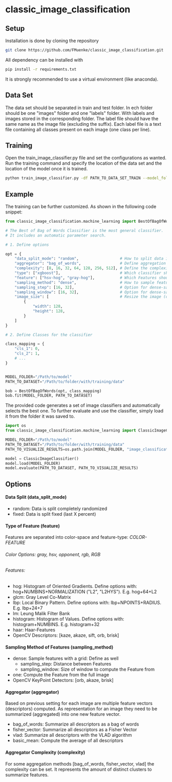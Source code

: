 # classic_image_classification

## Setup
Installation is done by cloning the repository
```bash
git clone https://github.com/FMuenke/classic_image_classification.git
```
All dependency can be installed with
````bash
pip install -r requirements.txt
````
It is strongly recommended to use a virtual environment (like anaconda).


## Data Set

The data set should be separated in train and test folder. In ech folder should be one "images" folder and one "labels" folder. With labels and images stored in the corresponding folder. The label file should have the same name as the image file (excluding the suffix). Each label file is a text file containing all classes present on each image (one class per line).


## Training

Open the train_image_classifier.py file and set the configurations as wanted. 
Run the training command and specify the location of the data set and the location of the model once it is trained.

````bash
python train_image_classifier.py -df PATH_TO_DATA_SET_TRAIN --model_folder PATH_TO_SAVE_MODEL_TO -clmp PATH_TO_CLASSMAPPING.JSON
````

## Example
The training can be further customized. As shown in the following code snippet:


````python
from classic_image_classification.machine_learning import BestOfBagOfWords

# The Best of Bag of Words Classifier is the most general classifier.
# It includes an automatic parameter search.

# 1. Define options

opt = {
    "data_split_mode": "random",                  # How to split data into train and test
    "aggregator": "bag_of_words",                 # Define aggregation ["bag_of_words", "vlad", ...]
    "complexity": [8, 16, 32, 64, 128, 256, 512], # Define the complexity (numer of clusters) of the aggregation
    "type": ["xgboost"],                          # Which classifier should be used [random_forrest, xgboost, ...]
    "feature": ["hsv-hog", "gray-hog"],           # Which Features should be tested
    "sampling_method": "dense",                   # How to sample features
    "sampling_step": [16, 32],                    # Option for dense-sampling: step size
    "sampling_window": [16, 32],                  # Option for dense-sampling: window size
    "image_size": [                               # Resize the image (otherwise set to None)
        {
            "width": 128,
            "height": 128,
        }
    ]
}

# 2. Define Classes for the classifier

class_mapping = {
    "cls_1": 0,
    "cls_2": 1,
    # ...
}


MODEL_FOLDER="/Path/to/model"
PATH_TO_DATASET="/Path/to/folder/with/training/data"

bob = BestOfBagOfWords(opt, class_mapping)
bob.fit(MODEL_FOLDER, PATH_TO_DATASET)
````

The provided code generates a set of image classifiers and automatically selects the best one. 
To further evaluate and use the classifier, simply load it from the folder it was saved to.

````python
import os
from classic_image_classification.machine_learning import ClassicImageClassifier

MODEL_FOLDER="/Path/to/model"
PATH_TO_DATASET="/Path/to/folder/with/training/data"
PATH_TO_VISUALIZE_RESULTS=os.path.join(MODEL_FOLDER, "image_classification")

model = ClassicImageClassifier()
model.load(MODEL_FOLDER)
model.evaluate(PATH_TO_DATASET, PATH_TO_VISUALIZE_RESULTS)
````


## Options

#### Data Split (data_split_mode)
- random: Data is split completely randomized
- fixed: Data is split fixed (last X percent)

#### Type of Feature (feature)
Features are separated into color-space and feature-type: *COLOR-FEATURE*

###### Color Options: gray, hsv, opponent, rgb, RGB

###### Features:
- hog: Histogram of Oriented Gradients. Define options with: hog+NUMBINS+NORMALIZATION ("L2", "L2HYS"). E.g. hog+64+L2
- glcm: Gray Level Co-Matrix
- lbp: Local Binary Pattern. Define options with: lbp+NPOINTS+RADIUS. E.g. lbp+24+7
- lm: Leung Malik Filter Bank
- histogram: Histogram of Values. Define options with: histogram+NUMBINS. E.g. histogram+32
- haar: Haar-Features
- OpenCV Descriptors: [kaze, akaze, sift, orb, brisk]


#### Sampling Method of Features (sampling_method)
- dense: Sample features with a grid: Define as well
  - sampling_step: Distance between Features
  - sampling_window: Size of window to compute the Feature from
- one: Compute the Feature from the full image
- OpenCV KeyPoint Detectors: [orb, akaze, brisk]

#### Aggregator (aggregator)
Based on previous setting for each image are multiple feature vectors (descriptors) computed.
As representation for an image they need to be summarized (aggregated) into one new feature vector.

- bag_of_words: Summarize all descriptors as a bag of words
- fisher_vector: Summarize all descriptors as a Fisher Vector
- vlad: Summarize all descriptors with the VLAD algorithm
- basic_mean: Compute the average of all descriptors


#### Aggregator Complexity (complexity)
For some aggregation methods [bag_of_words, fisher_vector, vlad] the complexity can be set. 
It represents the amount of distinct clusters to summarize features.